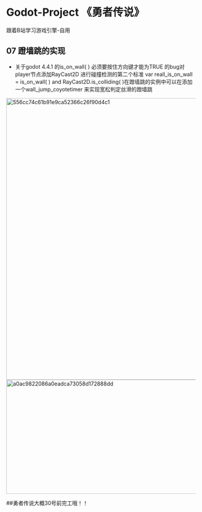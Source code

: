 # Godot-Project 《勇者传说》
跟着B站学习游戏引擎-自用

## 07 蹬墙跳的实现
- 关于godot 4.4.1 的is_on_wall( ) 必须要按住方向键才能为TRUE 的bug对player节点添加RayCast2D 进行碰撞检测的第二个标准 var reall_is_on_wall = is_on_wall( ) and RayCast2D.is_colliding( )在蹬墙跳的实例中可以在添加一个wall_jump_coyotetimer 来实现宽松判定丝滑的蹬墙跳
<img width="1133" height="748" alt="556cc74c61b91e9ca52366c26f90d4c1" src="https://github.com/user-attachments/assets/1c2125ce-2423-4607-930e-21cbf3b3b70d" />
<img width="1095" height="303" alt="a0ac9822086a0eadca73058d172888dd" src="https://github.com/user-attachments/assets/72077c64-4359-4a0b-8fdb-52ae75e89a0c" />


##勇者传说大概30号前完工哦！！
